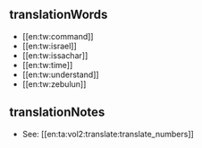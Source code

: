 ## translationWords

* [[en:tw:command]]
* [[en:tw:israel]]
* [[en:tw:issachar]]
* [[en:tw:time]]
* [[en:tw:understand]]
* [[en:tw:zebulun]]

## translationNotes

* See: [[en:ta:vol2:translate:translate_numbers]]
